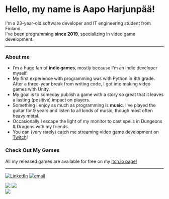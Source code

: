 # Hello, my name is Aapo Harjunpää!

I'm a 23-year-old software developer and IT engineering student from Finland.  
I've been programming **since 2019**, specializing in video game development.

---
### About me
- I’m a huge fan of **indie games**, mostly because I'm an indie developer myself.
- My first experience with programming was with Python in 8th grade. After a three-year break from writing code, I got into making video games with Unity.
- My goal is to someday publish a game with a story so great that it leaves a lasting (positive) impact on players.
- Something I enjoy as much as programming is **music**. I've played the guitar for 9 years and listen to all kinds of music, though most often heavy metal.
- Occasionally I escape the light of my monitor to cast spells in Dungeons & Dragons with my friends.
- You can (very rarely) catch me streaming video game development on [Twitch](https://www.twitch.tv/iamaaven)!


### Check Out My Games
All my released games are available for free on my [itch.io page!](https://iamaaven.itch.io/)

---
[![LinkedIn](https://img.shields.io/badge/LinkedIn-%230077B5.svg?logo=linkedin&logoColor=white)](https://linkedin.com/in/aapo-harjunpää) [![email](https://img.shields.io/badge/Email-D14836?logo=gmail&logoColor=white)](mailto:a.harjunpaa02@gmail.com)

![](https://github-readme-stats.vercel.app/api?username=iamaaven&theme=github_dark&hide_border=true&include_all_commits=true&count_private=true)
![](https://github-readme-stats.vercel.app/api/top-langs/?username=iamaaven&theme=github_dark&hide_border=true&include_all_commits=true&count_private=true&layout=compact)<br/>
![](https://github-readme-streak-stats.herokuapp.com/?user=iamaaven&theme=github_dark&hide_border=true)<br/>

<!-- Proudly created with GPRM ( https://gprm.itsvg.in ) -->

